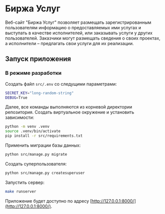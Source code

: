 # Биржа Услуг

Веб-сайт "Биржа Услуг" позволяет размещать зарегистрированным пользователям информацию о
предоставляемых ими услугах и выступать в качестве исполнителей, или заказывать услуги у других
пользователей. Заказчики могут размещать сведения о своих проектах, а исполнители – предлагать свои услуги для
их реализации.

## Запуск приложения

### В режиме разработки

Создать файл `src/.env` со следущими параметрами:

```bash
SECRET_KEY="long-random-string"
DEBUG=True
```

Далее, все команды выполняются из корневой директории репозитория.
Создать виртуальное окружение и установить зависимости:

```bash
python -m venv .venv
source .venv/bin/activate
pip install -r src/requirements.txt
```

Применить миграции базы данных:

```bash
python src/manage.py migrate
```

Создать суперпользователя:

```bash
python src/manage.py createsuperuser
```

Запустить сервер:

```bash
make runserver
```

Приложение будет доступно по адресу [http://127.0.0.1:8000/](http://127.0.0.1:8000/).
